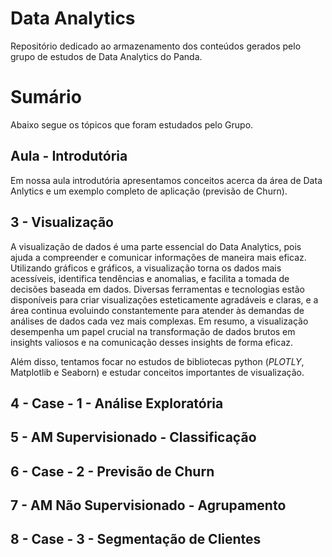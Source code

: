 # Data Analytics

Repositório dedicado ao armazenamento dos conteúdos gerados pelo grupo de estudos de Data Analytics do Panda.

# Sumário

Abaixo segue os tópicos que foram estudados pelo Grupo.

## Aula - Introdutória

Em nossa aula introdutória apresentamos conceitos acerca da área de Data Anlytics e um exemplo completo de aplicação (previsão de Churn).

## 3 - Visualização

A visualização de dados é uma parte essencial do Data Analytics, pois ajuda a compreender e comunicar informações de maneira mais eficaz. Utilizando gráficos e gráficos, a visualização torna os dados mais acessíveis, identifica tendências e anomalias, e facilita a tomada de decisões baseada em dados. Diversas ferramentas e tecnologias estão disponíveis para criar visualizações esteticamente agradáveis e claras, e a área continua evoluindo constantemente para atender às demandas de análises de dados cada vez mais complexas. Em resumo, a visualização desempenha um papel crucial na transformação de dados brutos em insights valiosos e na comunicação desses insights de forma eficaz.

Além disso, tentamos focar no estudos de bibliotecas python (*PLOTLY*, Matplotlib e Seaborn) e estudar conceitos importantes de visualização.

## 4 - Case - 1 - Análise Exploratória

## 5 - AM Supervisionado - Classificação

## 6 - Case - 2 - Previsão de Churn

## 7 - AM Não Supervisionado - Agrupamento

## 8 - Case - 3 - Segmentação de Clientes
